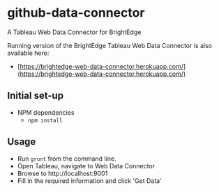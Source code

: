 # github-data-connector
A Tableau Web Data Connector for BrightEdge

Running version of the BrightEdge Tableau Web Data Connector is also available here:
- [https://brightedge-web-data-connector.herokuapp.com/](https://brightedge-web-data-connector.herokuapp.com/)

## Initial set-up
- NPM dependencies
  - `npm install`

## Usage
- Run `grunt` from the command line.
- Open Tableau, navigate to Web Data Connector
- Browse to http://localhost:9001
- Fill in the required information and click 'Get Data'